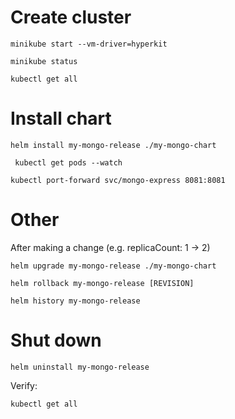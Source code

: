 # Create cluster

```shell
minikube start --vm-driver=hyperkit
```

```shell
minikube status 
```

```shell
kubectl get all
```

# Install chart
```shell
helm install my-mongo-release ./my-mongo-chart
```
```shell
 kubectl get pods --watch
```

```shell
kubectl port-forward svc/mongo-express 8081:8081
```

# Other
After making a change (e.g. replicaCount: 1 -> 2)
```shell
helm upgrade my-mongo-release ./my-mongo-chart
```
```shell
helm rollback my-mongo-release [REVISION]
```
```shell
helm history my-mongo-release
```

# Shut down
```shell
helm uninstall my-mongo-release
```
Verify:
```shell
kubectl get all
```
